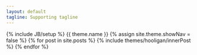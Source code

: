 ```yaml
---
layout: default
tagline: Supporting tagline
---
```


{% include JB/setup %}
{{ theme.name }}
{% assign site.theme.showNav = false %}
{% for post in site.posts %}
  {% include themes/hooligan/innerPost %}
{% endfor %}


